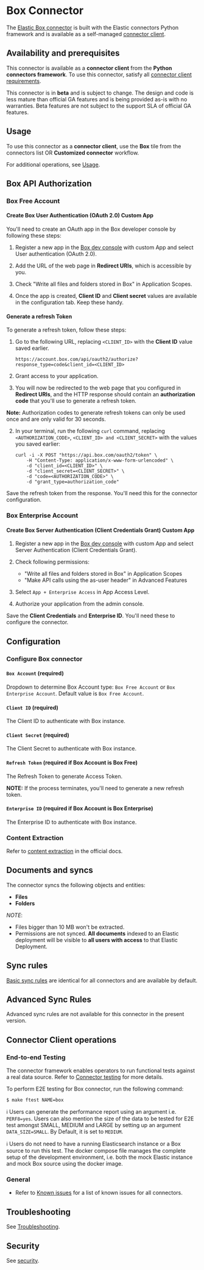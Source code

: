 # Box Connector

The [Elastic Box connector](../connectors/sources/box.py) is built with the Elastic connectors Python framework and is available as a self-managed [connector client](https://www.elastic.co/guide/en/enterprise-search/current/build-connector.html).

## Availability and prerequisites

This connector is available as a **connector client** from the **Python connectors framework**. To use this connector, satisfy all [connector client requirements](https://www.elastic.co/guide/en/enterprise-search/master/build-connector.html).

This connector is in **beta** and is subject to change. The design and code is less mature than official GA features and is being provided as-is with no warranties. Beta features are not subject to the support SLA of official GA features.

## Usage

To use this connector as a **connector client**, use the **Box** tile from the connectors list OR **Customized connector** workflow.

For additional operations, see [Usage](https://www.elastic.co/guide/en/enterprise-search/master/connectors-usage.html).

## Box API Authorization

### Box Free Account

#### Create Box User Authentication (OAuth 2.0) Custom App

You'll need to create an OAuth app in the Box developer console by following these steps:

1. Register a new app in the [Box dev console](https://app.box.com/developers/console) with custom App and select User authentication (OAuth 2.0).

2. Add the URL of the web page in **Redirect URIs**, which is accessible by you.

3. Check "Write all files and folders stored in Box" in Application Scopes.

4. Once the app is created, **Client ID** and **Client secret** values are available in the configuration tab. Keep these handy.

#### Generate a refresh Token

To generate a refresh token, follow these steps:

1. Go to the following URL, replacing `<CLIENT_ID>` with the **Client ID** value saved earlier.
    ```shell
    https://account.box.com/api/oauth2/authorize?response_type=code&client_id=<CLIENT_ID>
    ```

2. Grant access to your application.

3. You will now be redirected to the web page that you configured in **Redirect URIs**, and the HTTP response should contain an **authorization code** that you'll use to generate a refresh token.

**Note:** Authorization codes to generate refresh tokens can only be used once and are only valid for 30 seconds.

2. In your terminal, run the following `curl` command, replacing `<AUTHORIZATION_CODE>`, `<CLIENT_ID> and <CLIENT_SECRET>` with the values you saved earlier:
    ```shell
    curl -i -X POST "https://api.box.com/oauth2/token" \
        -H "Content-Type: application/x-www-form-urlencoded" \
        -d "client_id=<CLIENT_ID>" \
        -d "client_secret=<CLIENT_SECRET>" \
        -d "code=<AUTHORIZATION_CODE>" \
        -d "grant_type=authorization_code"
    ```
Save the refresh token from the response. You'll need this for the connector configuration.

### Box Enterprise Account

#### Create Box Server Authentication (Client Credentials Grant) Custom App

1. Register a new app in the [Box dev console](https://app.box.com/developers/console) with custom App and select Server Authentication (Client Credentials Grant).

2. Check following permissions:
    - "Write all files and folders stored in Box" in Application Scopes
    - "Make API calls using the as-user header" in Advanced Features

3. Select `App + Enterprise Access` in App Access Level.

4. Authorize your application from the admin console.

Save the **Client Credentials** and **Enterprise ID**. You'll need these to configure the connector.

## Configuration

### Configure Box connector

#### `Box Account`  (required)

Dropdown to determine Box Account type: `Box Free Account` or `Box Enterprise Account`. Default value is `Box Free Account`.

#### `Client ID`  (required)

The Client ID to authenticate with Box instance.

#### `Client Secret`  (required)

The Client Secret to authenticate with Box instance.

#### `Refresh Token` (required if Box Account is Box Free)

The Refresh Token to generate Access Token. 

**NOTE:** If the process terminates, you'll need to generate a new refresh token.

#### `Enterprise ID`  (required if Box Account is Box Enterprise)

The Enterprise ID to authenticate with Box instance.

### Content Extraction

Refer to [content extraction](https://www.elastic.co/guide/en/enterprise-search/current/connectors-content-extraction.html) in the official docs.

## Documents and syncs

The connector syncs the following objects and entities:
- **Files**
- **Folders**

*NOTE*:
- Files bigger than 10 MB won't be extracted.
- Permissions are not synced. **All documents** indexed to an Elastic deployment will be visible to **all users with access** to that Elastic Deployment.

## Sync rules

[Basic sync rules](https://www.elastic.co/guide/en/enterprise-search/current/sync-rules.html#sync-rules-basic) are identical for all connectors and are available by default.

## Advanced Sync Rules

Advanced sync rules are not available for this connector in the present version.

## Connector Client operations

### End-to-end Testing

The connector framework enables operators to run functional tests against a real data source. Refer to [Connector testing](https://www.elastic.co/guide/en/enterprise-search/master/build-connector.html#build-connector-testing) for more details.

To perform E2E testing for Box connector, run the following command:

```shell
$ make ftest NAME=box
```

ℹ️ Users can generate the performance report using an argument i.e. `PERF8=yes`. Users can also mention the size of the data to be tested for E2E test amongst SMALL, MEDIUM and LARGE by setting up an argument `DATA_SIZE=SMALL`. By Default, it is set to `MEDIUM`.

ℹ️ Users do not need to have a running Elasticsearch instance or a Box source to run this test. The docker compose file manages the complete setup of the development environment, i.e. both the mock Elastic instance and mock Box source using the docker image.

### General

- Refer to [Known issues](https://www.elastic.co/guide/en/enterprise-search/master/connectors-known-issues.html) for a list of known issues for all connectors.

## Troubleshooting

See [Troubleshooting](https://www.elastic.co/guide/en/enterprise-search/master/connectors-troubleshooting.html).

## Security

See [security](https://www.elastic.co/guide/en/enterprise-search/master/connectors-security.html).

